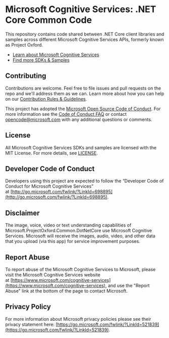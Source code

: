 # Microsoft Cognitive Services: .NET Core Common Code
This repository contains code shared between .NET Core client libraries and samples across different Microsoft Cognitive Services APIs, formerly known as Project Oxford.
 * [Learn about Microsoft Cognitive Services](https://www.microsoft.com/cognitive-services)
 * [Find more SDKs & Samples](https://www.microsoft.com/cognitive-services/en-us/SDK-Sample)


 ## Contributing
 Contributions are welcome. Feel free to file issues and pull requests on the repo and we'll address them as we can. Learn more about how you can help on our [Contribution Rules & Guidelines](/CONTRIBUTING.md).

 This project has adopted the [Microsoft Open Source Code of Conduct](https://opensource.microsoft.com/codeofconduct/). For more information see the [Code of Conduct FAQ](https://opensource.microsoft.com/codeofconduct/faq/) or contact [opencode@microsoft.com](mailto:opencode@microsoft.com) with any additional questions or comments.

 ## License
 All Microsoft Cognitive Services SDKs and samples are licensed with the MIT License. For more details, see [LICENSE](/LICENSE.md).

 ## Developer Code of Conduct
 Developers using this project are expected to follow the “Developer Code of Conduct for Microsoft Cognitive Services” at [http://go.microsoft.com/fwlink/?LinkId=698895](http://go.microsoft.com/fwlink/?LinkId=698895).

 ## Disclaimer
 The image, voice, video or text understanding capabilities of Microsoft.ProjectOxford.Common.DotNetCore use Microsoft Cognitive Services. Microsoft will receive the images, audio, video, and other data that you upload (via this app) for service improvement purposes.

 ## Report Abuse
 To report abuse of the Microsoft Cognitive Services to Microsoft, please visit the Microsoft Cognitive Services website at [https://www.microsoft.com/cognitive-services](https://www.microsoft.com/cognitive-services), and use the "Report Abuse" link at the bottom of the page to contact Microsoft.

 ## Privacy Policy
 For more information about Microsoft privacy policies please see their privacy statement here: [https://go.microsoft.com/fwlink/?LinkId=521839](https://go.microsoft.com/fwlink/?LinkId=521839).
